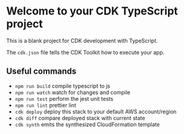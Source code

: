 # Welcome to your CDK TypeScript project

This is a blank project for CDK development with TypeScript.

The `cdk.json` file tells the CDK Toolkit how to execute your app.

## Useful commands

- `npm run build` compile typescript to js
- `npm run watch` watch for changes and compile
- `npm run test` perform the jest unit tests
- `npm run lint` prettier lint
- `cdk deploy` deploy this stack to your default AWS account/region
- `cdk diff` compare deployed stack with current state
- `cdk synth` emits the synthesized CloudFormation template

